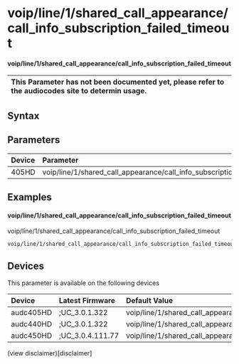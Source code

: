 ﻿---
description: voip/line/1/shared_call_appearance/call_info_subscription_failed_timeout
search: false
---

# voip/line/1/shared_call_appearance/call_info_subscription_failed_timeout

#### voip/line/1/shared_call_appearance/call_info_subscription_failed_timeout


| This Parameter has not been documented yet, please refer to the audiocodes site to determin usage.  | 
| :--- |

## Syntax

## Parameters
|Device|Parameter|value|Description|
|:---|:---|:---|:---|
| 405HD | voip/line/1/shared_call_appearance/call_info_subscription_failed_timeout |  |  |

## Examples
#### voip/line/1/shared_call_appearance/call_info_subscription_failed_timeout

voip/line/1/shared_call_appearance/call_info_subscription_failed_timeout

```
voip/line/1/shared_call_appearance/call_info_subscription_failed_timeout=60
```

## Devices
This parameter is available on the following devices

| Device | Latest Firmware | Default Value |
|:---|:---|:---|
| audc405HD | ;UC_3.0.1.322 | voip/line/1/shared_call_appearance/call_info_subscription_failed_timeout=60 
| audc440HD | ;UC_3.0.1.322 | voip/line/1/shared_call_appearance/call_info_subscription_failed_timeout=60 
| audc450HD | ;UC_3.0.4.111.77 | voip/line/1/shared_call_appearance/call_info_subscription_failed_timeout=60 

(view disclaimer)[disclaimer]
